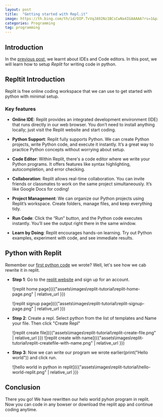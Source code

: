 ```yaml
---
layout: post
title:  "Getting started with Repl.it"
image: https://th.bing.com/th/id/OIP.TvVqJA92Nz1BCsCwNa4IGAAAAA?rs=1&pid=ImgDetMain
categories: Programming
tag: programming
---
```


## Introduction

In the [previous post](https://devincog.github.io/blogs/programming/2024/07/25/ide-vs-code-editor.html), we learnt about IDEs and Code editors. In this post, we will learn how to setup *Replit* for writing code in python.

## Repltit Introduction
Replit is free online coding workspace that we can use to get started with python with minimal setup.

### Key features

- **Online IDE**: Replit provides an integrated development environment (IDE) that runs directly in our web browser. You don’t need to install anything locally; just visit the Replit website and start coding.
  
- **Python Support**: Replit fully supports Python. We can create Python projects, write Python code, and execute it instantly. It’s a great way to practice Python concepts without worrying about setup.
  
- **Code Editor**: Within Replit, there's a code editor where we write your Python programs. It offers features like syntax highlighting, autocompletion, and error checking.
  
- **Collaboration**: Replit allows real-time collaboration. You can invite friends or classmates to work on the same project simultaneously. It’s like Google Docs for coding!
  
- **Project Management**: We can organize our Python projects using Replit’s workspace. Create folders, manage files, and keep everything tidy.
  
- **Run Code**: Click the “Run” button, and the Python code executes instantly. You’ll see the output right there in the same window.

- **Learn by Doing**: Replit encourages hands-on learning. Try out Python examples, experiment with code, and see immediate results.

## Python with Replit

Remember our [first python code](https://devincog.github.io/blogs/programming/2024/05/14/Getting-Started-With-Python.html) we wrote? Well, let's see how we cab rewrite it in replit.

- **Step 1**: Go to the [replit website](https://replit.com/) and sign up for an account.
  
    ![replit home page]({{"assets\images\replit-tutorial\replit-home-page.png" | relative_url }})

    ![replit signup page]({{"assets\images\replit-tutorial\replit-signup-page.png" | relative_url }})

- **Step 2**: Create a repl. Select python from the list of templates and Name your file. Then click "Create Repl"
    
    ![replit create file]({{"assets\images\replit-tutorial\replit-create-file.png" | relative_url }})
    ![replit create with name]({{"assets\images\replit-tutorial\replit-createfile-with-name.png" | relative_url }})

- **Step 3**: Now we can write our program we wrote earlier(print("Hello world")) and click run.
    
    ![hello world in python in replit]({{"assets\images\replit-tutorial\hello-world-replit.png" | relative_url }})


## Conclusion

There you go! We have rewritten our helo world pyhon program in replit. Now you can code in any bowser or download the replit app and continue coding anytime.